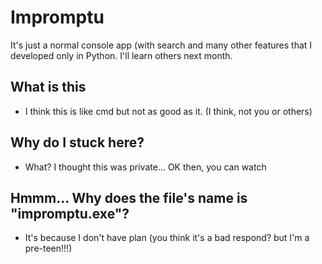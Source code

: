 # Impromptu
It's just a normal console app (with search and many other features that I developed only in Python. I'll learn others next month.
## What is this
- I think this is like cmd but not as good as it. (I think, not you or others)
##
## Why do I stuck here?
- What? I thought this was private...
OK then, you can watch
##
## Hmmm... Why does the file's name is "impromptu.exe"?
- It's because I don't have plan (you think it's a bad respond? but I'm a pre-teen!!!)
